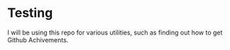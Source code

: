 
# Testing
I will be using this repo for various utilities, such as finding out how to get Github Achivements.


